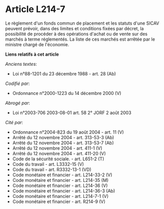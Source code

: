 # Article L214-7

Le règlement d'un fonds commun de placement et les statuts d'une SICAV peuvent prévoir, dans des limites et conditions fixées
par décret, la possibilité de procéder à des opérations d'achat ou de vente sur des marchés à terme réglementés. La liste de
ces marchés est arrêtée par le ministre chargé de l'économie.

**Liens relatifs à cet article**

_Anciens textes_:

  - Loi n°88-1201 du 23 décembre 1988 - art. 28 (Ab)

_Codifié par_:

  - Ordonnance n°2000-1223 du 14 décembre 2000 (V)

_Abrogé par_:

  - Loi n°2003-706 2003-08-01 art. 58 2° JORF 2 août 2003

_Cité par_:

  - Ordonnance n°2004-823 du 19 août 2004 - art. 11 (V)
  - Arrêté du 12 novembre 2004 - art. 313-53-3 (Ab)
  - Arrêté du 12 novembre 2004 - art. 313-53-7 (Ab)
  - Arrêté du 12 novembre 2004 - art. 411-1 (V)
  - Arrêté du 12 novembre 2004 - art. 411-20 (V)
  - Code de la sécurité sociale. - art. L651-2 (T)
  - Code du travail - art. L3332-15 (V)
  - Code du travail - art. R3332-13-1 (VD)
  - Code monétaire et financier - art. L214-33-2 (V)
  - Code monétaire et financier - art. L214-35 (M)
  - Code monétaire et financier - art. L214-36 (V)
  - Code monétaire et financier - art. L214-36-3 (Ab)
  - Code monétaire et financier - art. L214-7-1 (V)
  - Code monétaire et financier - art. R214-9 (V)
